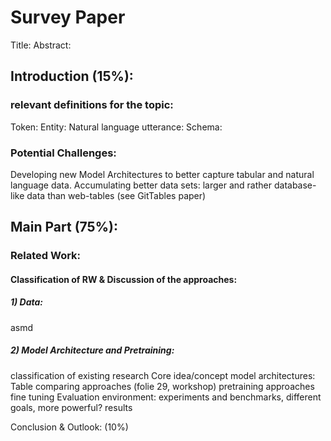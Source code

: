 # Survey Paper
Title:
Abstract:
## Introduction (15%):
### relevant definitions for the topic:
Token:
Entity:
Natural language utterance:
Schema:

### Potential Challenges:
Developing new Model Architectures to better capture tabular and natural language data.
Accumulating better data sets: larger and rather database-like data than web-tables (see GitTables paper)


## Main Part (75%):
### Related Work:
#### Classification of RW & Discussion of the approaches:
##### 1) Data:
asmd
##### 2) Model Architecture and Pretraining:

classification of existing research
Core idea/concept
model architectures: Table comparing approaches (folie 29, workshop)
pretraining approaches
fine tuning
Evaluation environment: experiments and benchmarks, different goals, more powerful?
results

Conclusion & Outlook:
(10%)
